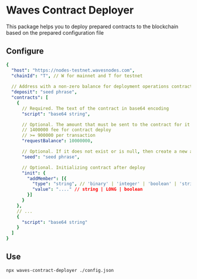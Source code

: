 # Waves Contract Deployer

This package helps you to deploy prepared contracts to the blockchain based on the prepared configuration file

## Configure

```yml
{
  "host": "https://nodes-testnet.wavesnodes.com",
  "chainId": "T", // W for mainnet and T for testnet
  
  // Address with a non-zero balance for deployment operations contracts
  "deposit": "seed phrase", 
  "contracts": [
    {
      // Required. The text of the contract in base64 encoding
      "script": "base64 string",

      // Optional. The amount that must be sent to the contract for it to work
      // 1400000 fee for contract deploy
      // >= 900000 per transaction
      "requestBalance": 10000000,

      // Optional. If it does not exist or is null, then create a new address for the contract
      "seed": "seed phrase",

      // Optional. Initializing contract after deploy 
      "init": {
        "addMember": [{
          "type": "string", // 'binary' | 'integer' | 'boolean' | 'string'
          "value": "...." // string | LONG | boolean
        }]
      }
    },
    // ...
    {
      "script": "base64 string"
    }
  ]
}
```

## Use
```
npx waves-contract-deployer ./config.json
```
